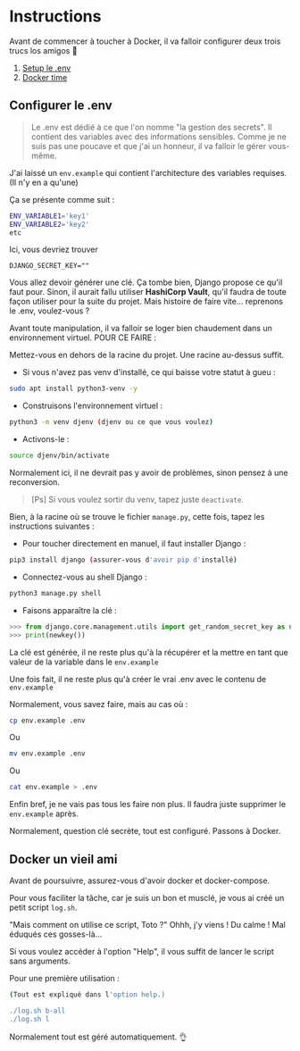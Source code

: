# Instructions

Avant de commencer à toucher à Docker, il va falloir configurer deux trois trucs los amigos 👀

1) [Setup le .env](#configurer-le-.env)
2) [Docker time ](#docker-un-vieil-ami)

## Configurer le .env

> Le .env est dédié à ce que l'on nomme "la gestion des secrets". Il contient des variables avec des informations sensibles. Comme je ne suis pas une poucave et que j'ai un honneur, il va falloir le gérer vous-même.

J'ai laissé un `env.example` qui contient l'architecture des variables requises. (Il n'y en a qu'une)

Ça se présente comme suit :
```sh
ENV_VARIABLE1='key1'
ENV_VARIABLE2='key2'
etc
```
Ici, vous devriez trouver
```
DJANGO_SECRET_KEY=""
```

Vous allez devoir générer une clé. Ça tombe bien, Django propose ce qu'il faut pour. Sinon, il aurait fallu utiliser **HashiCorp Vault**, qu'il faudra de toute façon utiliser pour la suite du projet. Mais histoire de faire vite... reprenons le .env, voulez-vous ?

Avant toute manipulation, il va falloir se loger bien chaudement dans un environnement virtuel. POUR CE FAIRE :

Mettez-vous en dehors de la racine du projet. Une racine au-dessus suffit.

- Si vous n'avez pas venv d'installé, ce qui baisse votre statut à gueu :
```bash
sudo apt install python3-venv -y
```
- Construisons l'environnement virtuel :
```bash
python3 -m venv djenv (djenv ou ce que vous voulez)
```
- Activons-le :
```bash
source djenv/bin/activate
```

Normalement ici, il ne devrait pas y avoir de problèmes, sinon pensez à une reconversion.

>  [Ps] Si vous voulez sortir du venv, tapez juste `deactivate`. 

Bien, à la racine où se trouve le fichier `manage.py`, cette fois, tapez les instructions suivantes :

- Pour toucher directement en manuel, il faut installer Django :
```bash
pip3 install django (assurer-vous d'avoir pip d'installé)
```

-  Connectez-vous au shell Django :
```bash
python3 manage.py shell
```
- Faisons apparaître la clé :
```py
>>> from django.core.management.utils import get_random_secret_key as newkey
>>> print(newkey())
```
La clé est générée, il ne reste plus qu'à la récupérer et la mettre en tant que valeur de la variable dans le `env.example`

Une fois fait, il ne reste plus qu'à créer le vrai .env avec le contenu de `env.example`

Normalement, vous savez faire, mais au cas où :

```bash
cp env.example .env
```
Ou
```bash
mv env.example .env
```
Ou
```bash
cat env.example > .env
```
Enfin bref, je ne vais pas tous les faire non plus. Il faudra juste supprimer le `env.example` après.

Normalement, question clé secrète, tout est configuré. Passons à Docker.

## Docker un vieil ami

Avant de poursuivre, assurez-vous d'avoir docker et docker-compose.

Pour vous faciliter la tâche, car je suis un bon et musclé, je vous ai créé un petit script `log.sh`.

"Mais comment on utilise ce script, Toto ?" Ohhh, j'y viens ! Du calme ! Mal éduqués ces gosses-là...

Si vous voulez accéder à l'option "Help", il vous suffit de lancer le script sans arguments.

Pour une première utilisation :
```bash
(Tout est expliqué dans l'option help.)

./log.sh b-all
./log.sh l
```

Normalement tout est géré automatiquement. 👌
